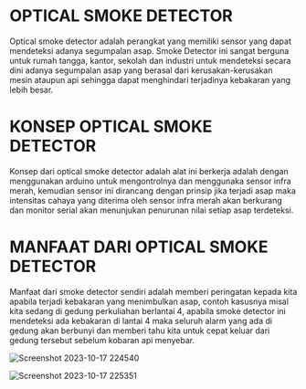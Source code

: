 # OPTICAL SMOKE DETECTOR
Optical smoke detector adalah perangkat yang memiliki sensor yang dapat mendeteksi adanya segumpalan asap. Smoke Detector ini sangat berguna untuk rumah tangga, kantor, sekolah dan industri untuk mendeteksi secara dini adanya segumpalan asap yang berasal dari kerusakan-kerusakan mesin ataupun api sehingga dapat menghindari terjadinya kebakaran yang lebih besar.

# KONSEP OPTICAL SMOKE DETECTOR
Konsep dari optical smoke detector adalah alat ini berkerja adalah dengan menggunakan arduino untuk mengontrolnya dan menggunaka sensor infra merah, kemudian sensor ini dirancang dengan prinsip jika terjadi asap maka intensitas cahaya yang diterima oleh sensor infra merah akan berkurang dan monitor serial akan menunjukan penurunan nilai setiap asap terdeteksi.

# MANFAAT DARI OPTICAL SMOKE DETECTOR
Manfaat dari smoke detector sendiri adalah memberi peringatan kepada kita apabila terjadi kebakaran yang menimbulkan asap, contoh kasusnya misal kita sedang di gedung perkuliahan berlantai 4, apabila smoke detector ini mendeteksi ada kebakaran di lantai 4 maka seluruh alarm yang ada di gedung akan berbunyi dan memberi tahu kita untuk cepat keluar dari gedung tersebut sebelum kobaran api menyebar.

![Screenshot 2023-10-17 224540](https://github.com/IqbalRidho/OpticalSmokeDetector/assets/129615136/c0529aee-52e4-4cea-afc0-04f7a5b18bf6)

![Screenshot 2023-10-17 225351](https://github.com/IqbalRidho/OpticalSmokeDetector/assets/129615136/be9a6a31-9d17-4ceb-b716-c62fcc77c826)

